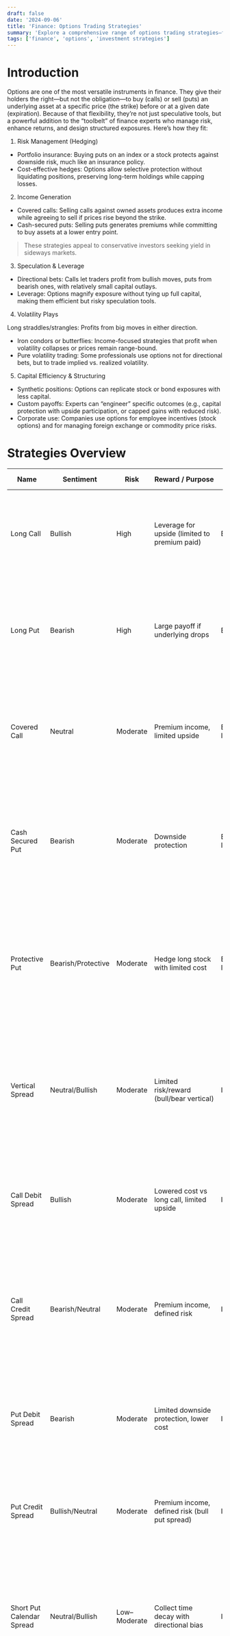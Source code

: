```yaml
---
draft: false
date: '2024-09-06'
title: 'Finance: Options Trading Strategies'
summary: 'Explore a comprehensive range of options trading strategies—from basic hedging and income generation to advanced volatility and arbitrage plays. Learn how each strategy works, its risk-reward profile, and how finance professionals use options to manage portfolios, enhance returns, and structure custom exposures.'
tags: ['finance', 'options', 'investment strategies']
---
```


# Introduction

Options are one of the most versatile instruments in finance. They give their holders the right—but not the obligation—to buy (calls) or sell (puts) an underlying asset at a specific price (the strike) before or at a given date (expiration). Because of that flexibility, they’re not just speculative tools, but a powerful addition to the “toolbelt” of finance experts who manage risk, enhance returns, and design structured exposures. Here’s how they fit:

1. Risk Management (Hedging)

- Portfolio insurance: Buying puts on an index or a stock protects against downside risk, much like an insurance policy.
- Cost-effective hedges: Options allow selective protection without liquidating positions, preserving long-term holdings while capping losses.

2. Income Generation

- Covered calls: Selling calls against owned assets produces extra income while agreeing to sell if prices rise beyond the strike.
- Cash-secured puts: Selling puts generates premiums while committing to buy assets at a lower entry point.

> These strategies appeal to conservative investors seeking yield in sideways markets.

3. Speculation & Leverage

- Directional bets: Calls let traders profit from bullish moves, puts from bearish ones, with relatively small capital outlays.
- Leverage: Options magnify exposure without tying up full capital, making them efficient but risky speculation tools.

4. Volatility Plays

Long straddles/strangles: Profits from big moves in either direction.

- Iron condors or butterflies: Income-focused strategies that profit when volatility collapses or prices remain range-bound.
- Pure volatility trading: Some professionals use options not for directional bets, but to trade implied vs. realized volatility.

5. Capital Efficiency & Structuring

- Synthetic positions: Options can replicate stock or bond exposures with less capital.
- Custom payoffs: Experts can “engineer” specific outcomes (e.g., capital protection with upside participation, or capped gains with reduced risk).
- Corporate use: Companies use options for employee incentives (stock options) and for managing foreign exchange or commodity price risks.

# Strategies Overview

| Name                      | Sentiment          | Risk         | Reward / Purpose                                 | Difficulty            | Flow                                                                         | Moneyness | Loss Drivers                                                                                                                                          | Description                                                                                                                                                  |
| ------------------------- | ------------------ | ------------ | ------------------------------------------------ | --------------------- | ---------------------------------------------------------------------------- | --------- | ----------------------------------------------------------------------------------------------------------------------------------------------------- | ------------------------------------------------------------------------------------------------------------------------------------------------------------ |
| Long Call                 | Bullish            | High         | Leverage for upside (limited to premium paid)    | Beginner              | Buy to open (long call)                                                      | ATM/OTM   | Time decay and no upside move before expiry (loses premium paid).                                                                                     | Benefit: high upside leverage with limited loss (premium). Tradeoffs: time decay and rising implied volatility can hurt; needs a bullish move before expiry. |
| Long Put                  | Bearish            | High         | Large payoff if underlying drops                 | Beginner              | Buy to open (long put)                                                       | ATM/OTM   | Time decay and no significant downside move (loses premium paid); IV collapse after purchase reduces value.                                           | Benefit: strong downside protection or directional bet with limited loss (premium). Tradeoffs: time decay and IV changes; needs a move down.                 |
| Covered Call              | Neutral            | Moderate     | Premium income, limited upside                   | Beginner-Intermediate | Buy to open 100 shares; Sell to open call                                    | OTM       | Large share price drops (loss on shares exceeds premium received) or assignment at a strike well below fair value.                                    | Benefit: generates income and lowers cost basis. Tradeoffs: caps upside if stock rallies; still exposed to downside on the shares.                           |
| Cash Secured Put          | Bearish            | Moderate     | Downside protection                              | Beginner-Intermediate | Sell to open (cash-secured put)                                              | OTM       | Underlying falls sharply causing large unrealized loss if assigned and forced to buy at strike; collected premium may not offset drop.                | Benefit: collect premium and potentially buy stock at a discount. Tradeoffs: obligation to buy if assigned; requires cash or margin.                         |
| Protective Put            | Bearish/Protective | Moderate     | Hedge long stock with limited cost               | Beginner-Intermediate | Hold 100 shares; Buy to open put                                             | ATM/OTM   | Sharp declines are covered but moderate drops plus premium decay reduce net returns; if stock rises, premium paid subtracts from gains.               | Benefit: protects downside while keeping upside. Tradeoffs: costs premium and reduces net return if stock rises slowly.                                      |
| Vertical Spread           | Neutral/Bullish    | Moderate     | Limited risk/reward (bull/bear vertical)         | Intermediate          | Buy to open & Sell to open (same expiry)                                     | ITM/OTM   | Both legs move against the expected direction or insufficient move to cover spread debit (loss = net premium paid or max spread loss).                | Benefit: reduces cost vs a single option and defines risk. Tradeoffs: caps upside or downside vs naked option; requires correct directional bias.            |
| Call Debit Spread         | Bullish            | Moderate     | Lowered cost vs long call, limited upside        | Intermediate          | Buy to open lower-strike call; Sell to open higher-strike call               | OTM       | Underlying fails to rally enough before expiry (net premium lost) or spread widens unfavorably.                                                       | Benefit: lower net premium and limited loss. Tradeoffs: capped upside; needs a moderate directional move to profit.                                          |
| Call Credit Spread        | Bearish/Neutral    | Moderate     | Premium income, defined risk                     | Intermediate          | Sell to open lower-strike call; Buy to open higher-strike call (same expiry) | OTM       | Underlying rallies strongly past short strike causing the spread to widen toward max loss (defined by strike difference minus credit).                | Benefit: collect premium with defined max loss. Tradeoffs: profit limited to premium; losing scenario if underlying rallies above strikes.                   |
| Put Debit Spread          | Bearish            | Moderate     | Limited downside protection, lower cost          | Intermediate          | Buy to open a higher-strike put; Sell to open lower-strike put               | OTM       | Underlying does not fall sufficiently before expiry (lose net premium); IV collapse reduces value.                                                    | Benefit: cheaper hedge than a single put with defined risk. Tradeoffs: reduced payoff vs a long put; needs a sufficient downside move.                       |
| Put Credit Spread         | Bullish/Neutral    | Moderate     | Premium income, defined risk (bull put spread)   | Intermediate          | Sell to open a higher-strike put; Buy to open lower-strike put               | OTM       | Underlying falls below short strike and spread approaches max loss (difference between strikes minus credit received).                                | Benefit: collect premium with capped downside. Tradeoffs: limited profit and obligation to buy if assigned; requires bullish-to-neutral view.                |
| Short Put Calendar Spread | Neutral/Bullish    | Low–Moderate | Collect time decay with directional bias         | Intermediate          | Sell to open shorter put; Buy to open longer put (same strike)               | OTM       | Sharp downside in the short-dated series or assignment before roll leading to losses on the short leg beyond the credit collected.                    | Benefit: collect premium and benefit if stock stays flat or rises. Tradeoffs: assignment risk and margin; needs monitoring and roll strategy.                |
| Broken Wing Butterfly     | Neutral            | Low–Moderate | Reduce cost/risk vs butterfly, asymmetric payoff | Intermediate          | Multiple buy/sell legs (net sell/buy depending on wing)                      | ITM/OTM   | Mispricing of wings, large move toward the wide wing, or poor execution causing leg slippage can produce losses beyond expected credit.               | Benefit: cheaper than symmetric butterfly and limited risk. Tradeoffs: asymmetric payoff and more complex leg management.                                    |
| Covered Strangle          | Neutral            | Moderate     | Income with partial downside protection          | Intermediate          | Hold 100 shares; Sell to open OTM call and Sell to open OTM put              | OTM       | Large share price decline or extreme moves cause losses on the long shares plus potential assignment on the put; premium may not be sufficient.       | Benefit: higher premium income than a single covered call. Tradeoffs: adds short put assignment risk and increases downside exposure on big drops.           |
| Condor Spread             | Neutral            | Low          | Wider-range limited risk, defined profit zone    | Intermediate          | Sell to open inner wings; Buy to open outer wings (four legs)                | OTM/ITM   | Large move beyond outer wings or poor leg execution that widens expected spreads can cause losses up to the defined max loss.                         | Benefit: wider profit zone than butterfly with defined risk. Tradeoffs: limited profit and more complex strike selection and management.                     |
| Long Straddle             | Volatile/Earnings  | High         | Large payoff for big moves in either direction   | Advanced              | Buy to open call and put (same strike/expiry)                                | ATM       | No large move or time decay/IV decline eats premium rapidly leading to loss of most/all premium.                                                      | Benefit: profits from large moves in either direction. Tradeoffs: expensive premium and strong time decay; needs large move or IV spike.                     |
| Long Strangle             | Volatile           | High         | Cheaper directional-neutral volatility play      | Advanced              | Buy to open OTM put and OTM call (different strikes)                         | OTM       | No large move and time decay plus IV decrease; both legs expire worthless losing net premium.                                                         | Benefit: lower cost than straddle with similar directional neutrality. Tradeoffs: needs a bigger move; still suffers time decay and IV risk.                 |
| Long Call Calendar Spread | Neutral/Volatility | Low–Moderate | Capture time decay; play volatility over time    | Advanced              | Buy to open longer call; Sell to open shorter call (same strike)             | ATM/OTM   | Short leg rallies or decays slower than expected, or the long leg loses value due to IV shifts—calendar can lose if front month moves strongly.       | Benefit: collect short-term decay while retaining longer exposure. Tradeoffs: complex IV exposure and roll/management required.                              |
| Long Put Calendar Spread  | Neutral/Volatility | Low–Moderate | Capture time decay; hedge longer exposure        | Advanced              | Buy to open longer put; Sell to open shorter put (same strike)               | ATM/OTM   | Short leg moves against you (sharp short-term drop) or long leg loses value due to IV term structure; poor execution or roll timing can cause losses. | Benefit: hedge longer exposure while monetizing short-dated premiums. Tradeoffs: requires active management and understanding of IV term structure.          |
| Short Call (Naked Call)   | Bearish            | Very High    | Premium income; large/unlimited risk             | Advanced              | Sell to open (uncovered call)                                                | ATM/ITM   | Large upward gap or rally causes unlimited losses; margin calls and rapid moves can magnify losses.                                                   | Benefit: immediate premium income. Tradeoffs: unlimited upside risk if stock rallies; typically only for experienced traders with hedges.                    |
| Short Put (Naked Put)     | Bullish            | High         | Premium income; possible stock entry at discount | Advanced              | Sell to open (uncovered put)                                                 | OTM       | Large downside moves cause assignment or large losses on the short leg exceeding premium; unexpected earnings or market shocks increase risk.         | Benefit: collect premium and possibly buy the stock at a discount. Tradeoffs: large downside if stock collapses; requires margin/cash.                       |
| Short Straddle            | Neutral            | Very High    | Premium income expecting low movement            | Advanced              | Sell to open call and put (ATM)                                              | ATM       | Large move in either direction causes potentially unlimited losses; volatility spikes amplify losses quickly.                                         | Benefit: high premium collected if underlying stays flat. Tradeoffs: symmetric unlimited risk for large moves; requires active risk management.              |
| Short Strangle            | Neutral            | Very High    | Premium income with wider breakevens             | Advanced              | Sell to open OTM call and OTM put                                            | OTM       | Underlying has a large move past one of the short strikes causing large losses; volatility spikes increase potential loss.                            | Benefit: premium with wider breakevens than straddle. Tradeoffs: still large risk on big moves; monitoring and hedging required.                             |
| Jade Lizard               | Neutral/Bullish    | Moderate     | Premium income with limited upside risk          | Advanced              | Sell to open put; Sell to open call spread                                   | OTM       | Large adverse move or gap beyond short call/put strikes can create significant losses; spread sizing and execution risk matter.                       | Benefit: net credit strategy that can be structured to avoid buying the upside call. Tradeoffs: complex risk profile and margin requirements.                |
| Ratio Call Spread         | Bullish/Neutral    | High         | Leveraged upside with defined/undefined risk     | Advanced              | Buy to open calls; Sell to open more calls (ratio)                           | OTM/ITM   | Strong rally above the sold-call strikes causes large, potentially unlimited losses on the uncovered portion of the ratio.                            | Benefit: lowers cost and can profit from moderate rallies. Tradeoffs: uncovered calls can create large upside risk; requires careful sizing.                 |
| Box Spread                | Arbitrage/Neutral  | Low          | Lock in interest rate / arbitrage                | Advanced              | Buy to open box (buy spread + buy spread)                                    | ATM/OTM   | Poor execution (legs not filled) or wide transaction costs can turn a small arbitrage into a loss; early assignment in legs can complicate positions. | Benefit: creates near-riskless payoff used for financing/arbitrage. Tradeoffs: commissions, execution risk, and capital required.                            |

# Moneyness

Assuming strikes are DESC order when viewing the option chain you should place your spreads in the following quadrants.

| Calls              | Puts              |
| ------------------ | ----------------- |
| Call Debit Spread  | Put Credit Spread |
| Call Credit Spread | Put Debit Spread  |

# Iron Condor(Short Volatility[Neutral])

OTM of the money
Call Credit Spread & Put Credit Spread

| Calls              | Puts              |
| ------------------ | ----------------- |
| Call Credit Spread |                   |
|                    | Put Credit Spread |

- Payout Profile. Make the most money if the stock price falls inbetween the two short strikes.

# Straddle/Strangle(Long Volatility)

## Straddle

Call/Put @ same strike price.
Usually bought at the money.

- Paying 2 premiums.
- The change in the underling has the cover the premium of both positions.

## Long Strangle

OTM Call/Put.

- Paying 2 premiums.
- The change in the underling has the cover the premium of both positions.
- Paying less, but the requirements change in the underlying needs to be greeater to make up for the savings in total premium.

# Conclusion

For finance experts, options are not just bets on price movement—they’re flexible instruments that can reshape risk-return profiles. They sit alongside equities, bonds, ETFs, and derivatives as a core component of a sophisticated portfolio. Used wisely, they provide insurance, yield enhancement, and tailored exposures that traditional assets alone can’t offer.

# References

- Put Credit Spread:

  - https://www.youtube.com/watch?v=nvJ_43579z8&ab_channel=SMBCapital

- S

  - https://www.youtube.com/watch?v=4d6qj5vtrBQ&ab_channel=SMBCapital

- 30 Delta Spread

  - https://youtu.be/Ko9E9OFYsf8?t=223

- Modified Risk Reversal Strategy
  - Pays cash at beginning of trade. If breakout follows through there's a huge upside.
  - https://www.youtube.com/shorts/3Hk8UfSeP4E
